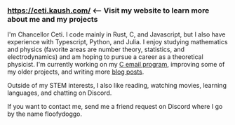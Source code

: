 ### https://ceti.kaush.com/ <-- Visit my website to learn more about me and my projects
I'm Chancellor Ceti. I code mainly in Rust, C, and Javascript, but I also have experience with Typescript, Python, and Julia. I enjoy studying mathematics and physics (favorite areas are number theory, statistics, and electrodynamics) and am hoping to pursue a career as a theoretical physicist. I'm currently working on my [C email program](https://github.com/ChancellorCeti/white-rabbit), improving some of my older projects, and writing more [blog posts](https://ceti.kaush.com). 

Outside of my STEM interests, I also like reading, watching movies, learning languages, and chatting on Discord.

If you want to contact me, send me a friend request on Discord where I go by the name floofydoggo.

<!--
**ChancellorCeti/ChancellorCeti** is a ✨ _special_ ✨ repository because its `README.md` (this file) appears on your GitHub profile.

Here are some ideas to get you started:

- 🔭 I’m currently working on ...
- 🌱 I’m currently learning ...
- 👯 I’m looking to collaborate on ...
- 🤔 I’m looking for help with ...
- 💬 Ask me about ...
- 📫 How to reach me: ...
- 😄 Pronouns: ...
- ⚡ Fun fact: ...
-->

